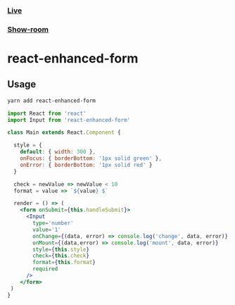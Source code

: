 ### [Live](https://inextensodigital.github.io/react-enhanced-form/)
### [Show-room](https://inextensodigital.github.io/react-showroom/#input)

# react-enhanced-form

## Usage

```sh
yarn add react-enhanced-form
```

```jsx
import React from 'react'
import Input from 'react-enhanced-form'

class Main extends React.Component {

  style = {
    default: { width: 300 },
    onFocus: { borderBottom: '1px solid green' },
    onError: { borderBottom: '1px solid red' }
  }

  check = newValue => newValue < 10
  format = value => `${value} $`

  render = () => (
    <form onSubmit={this.handleSubmit}>
      <Input
        type='number'
        value='1'
        onChange={(data, error) => console.log('change', data, error)}
        onMount={(data,error) => console.log('mount', data, error)}
        style={this.style}
        check={this.check}
        format={this.format}
        required
      />
    </form>
 )
}
```
